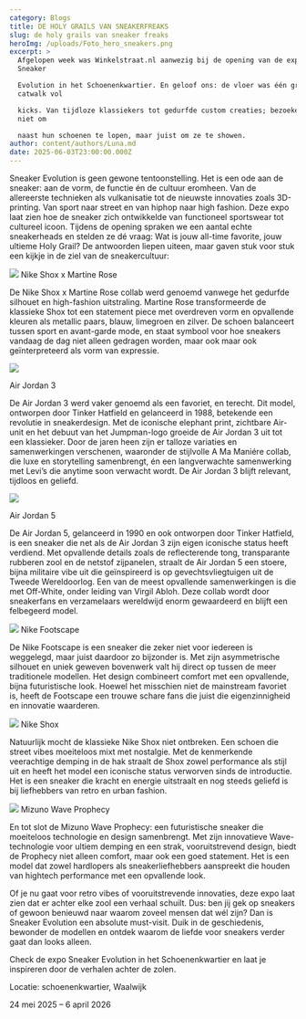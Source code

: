 ```yaml
---
category: Blogs
title: DE HOLY GRAILS VAN SNEAKERFREAKS
slug: de holy grails van sneaker freaks
heroImg: /uploads/Foto_hero_sneakers.png
excerpt: >
  Afgelopen week was Winkelstraat.nl aanwezig bij de opening van de expo
  Sneaker 

  Evolution in het Schoenenkwartier. En geloof ons: de vloer was één grote
  catwalk vol 

  kicks. Van tijdloze klassiekers tot gedurfde custom creaties; bezoekers kwamen
  niet om 

  naast hun schoenen te lopen, maar juist om ze te showen.
author: content/authors/Luna.md
date: 2025-06-03T23:00:00.000Z
---
```


Sneaker Evolution is geen gewone tentoonstelling. Het is een ode aan de sneaker: aan 
de vorm, de functie én de cultuur eromheen. Van de allereerste technieken als 
vulkanisatie tot de nieuwste innovaties zoals 3D-printing. Van sport naar street en van 
hiphop naar high fashion. Deze expo laat zien hoe de sneaker zich ontwikkelde van 
functioneel sportswear tot cultureel icoon. 
Tijdens de opening spraken we een aantal echte sneakerheads en stelden ze dé vraag: 
Wat is jouw all-time favorite, jouw ultieme Holy Grail? De antwoorden liepen uiteen, 
maar gaven stuk voor stuk een kijkje in de ziel van de sneakercultuur: 
  

![](/uploads/Foto_Martinerose.png)
Nike Shox x Martine Rose 

 
De Nike Shox x Martine Rose collab werd genoemd vanwege het gedurfde silhouet en 
high-fashion uitstraling. Martine Rose transformeerde de klassieke Shox tot een 
statement piece met overdreven vorm en opvallende kleuren als metallic paars, blauw, 
limegroen en zilver. De schoen balanceert tussen sport en avant-garde mode, en staat 
symbool voor hoe sneakers vandaag de dag niet alleen gedragen worden, maar ook 
maar ook geïnterpreteerd als vorm van expressie.  


![](/uploads/Foto_airjordan3.png)

Air Jordan 3

 
De Air Jordan 3 werd vaker genoemd als een favoriet, en terecht. Dit model, ontworpen 
door Tinker Hatfield en gelanceerd in 1988, betekende een revolutie in sneakerdesign. 
Met de iconische elephant print, zichtbare Air-unit en het debuut van het Jumpman-logo 
groeide de Air Jordan 3 uit tot een klassieker. Door de jaren heen zijn er talloze 
variaties en samenwerkingen verschenen, waaronder de stijlvolle A Ma Maniére collab, 
die luxe en storytelling samenbrengt, én een langverwachte samenwerking met Levi’s 
die anytime soon verwacht wordt. De Air Jordan 3 blijft relevant, tijdloos en geliefd.  


![](/uploads/Foto_airjordan5.png)

Air Jordan 5

  
De Air Jordan 5, gelanceerd in 1990 en ook ontworpen door Tinker Hatfield, is een 
sneaker die net als de Air Jordan 3 zijn eigen iconische status heeft verdiend. Met 
opvallende details zoals de reflecterende tong, transparante rubberen zool en de netstof 
zijpanelen, straalt de Air Jordan 5 een stoere, bijna militaire vibe uit die geïnspireerd is 
op gevechtsvliegtuigen uit de Tweede Wereldoorlog. Een van de meest opvallende 
samenwerkingen is die met Off-White, onder leiding van Virgil Abloh. Deze collab wordt 
door sneakerfans en verzamelaars wereldwijd enorm gewaardeerd en blijft een felbegeerd model.
 

![](/uploads/Foto_footscape.png)
Nike Footscape 


De Nike Footscape is een sneaker die zeker niet voor iedereen is weggelegd, maar juist 
daardoor zo bijzonder is. Met zijn asymmetrische silhouet en uniek geweven bovenwerk 
valt hij direct op tussen de meer traditionele modellen. Het design combineert comfort 
met een opvallende, bijna futuristische look. Hoewel het misschien niet de mainstream 
favoriet is, heeft de Footscape een trouwe schare fans die juist die eigenzinnigheid en innovatie waarderen.


![](/uploads/Foto_nikeshox.png) 
Nike Shox  


Natuurlijk mocht de klassieke Nike Shox niet ontbreken. Een schoen die street vibes 
moeiteloos mixt met nostalgie. Met de kenmerkende veerachtige demping in de hak 
straalt de Shox zowel performance als stijl uit en heeft het model een iconische status 
verworven sinds de introductie. Het is een sneaker die kracht en energie uitstraalt en nog steeds geliefd is bij liefhebbers van retro en urban fashion.
 

![](/uploads/Foto_mizuno.png)
Mizuno Wave Prophecy 


En tot slot de Mizuno Wave Prophecy: een futuristische sneaker die moeiteloos 
technologie en design samenbrengt. Met zijn innovatieve Wave-technologie voor ultiem 
demping en een strak, vooruitstrevend design, biedt de Prophecy niet alleen comfort, 
maar ook een goed statement. Het is een model dat zowel hardlopers als 
sneakerliefhebbers aanspreekt die houden van hightech performance met een 
opvallende look. 


Of je nu gaat voor retro vibes of vooruitstrevende innovaties, deze expo laat zien dat er 
achter elke zool een verhaal schuilt. 
Dus: ben jij gek op sneakers of gewoon benieuwd naar waarom zoveel mensen dat wél 
zijn? Dan is Sneaker Evolution een absolute must-visit. Duik in de geschiedenis, 
bewonder de modellen en ontdek waarom de liefde voor sneakers verder gaat dan 
looks alleen. 


Check de expo Sneaker Evolution in het Schoenenkwartier en laat je inspireren door de 
verhalen achter de zolen.  


Locatie: schoenenkwartier, Waalwijk

24 mei 2025 – 6 april 2026 

